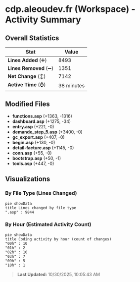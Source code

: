 # cdp.aleoudev.fr (Workspace) - Activity Summary 

## Overall Statistics

| Stat                   | Value                                                             |
| ---------------------- | ----------------------------------------------------------------- |
| **Lines Added** (➕)   | 8493                                          |
| **Lines Removed** (➖) | 1351                                        |
| **Net Change** (↕)    | 7142                |
| **Active Time** (⌚)   | 38 minutes |


## Modified Files
- **functions.asp** (+1363, -1316)
- **dashboard.asp** (+1275, -34)
- **entry.asp** (+221, -0)
- **demande_step_5.asp** (+3400, -0)
- **gc_export.asp** (+407, -0)
- **begin.asp** (+130, -0)
- **detail-facture.asp** (+1145, -0)
- **conn.asp** (+55, -0)
- **bootstrap.asp** (+50, -1)
- **tools.asp** (+447, -0)

## Visualizations

### By File Type (Lines Changed)

```mermaid
pie showData
title Lines changed by file type
".asp" : 9844
```

### By Hour (Estimated Activity Count)

```mermaid
pie showData
title Coding activity by hour (count of changes)
"00h" : 10
"01h" : 2
"02h" : 10
"03h" : 7
"09h" : 5
"10h" : 1
```


> **Last Updated:** 10/30/2025, 10:05:43 AM